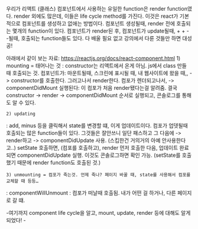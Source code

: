 우리가 리액트 (클래스) 컴포넌트에서 사용하는 유일한 function은 render function였다. render 외에도 많은데, 이들은 life cycle method를 가진다. 이것은 react가 기본적으로 컴포넌트를 생성하고 없애는 방법이다.
컴포넌트 생성될때, render 전에 호출되는 몇개의 function이 있다. 컴포넌트가 render된 후, 컴포넌트가 update될때, + + - -될때, 호출되는 function들도 있다.
다 배울 필요 없고 강의에서 다룬 것들만 하면 대성공!

아래에서 같이 보는 자료: https://reactjs.org/docs/react-component.html
	1) mounting = 태어나는 것
: constructor는 리액트에서 온게 아님. js에서 class 만들 때 호출되는 것.
컴포넌트가: 마운트될때, 스크린에 표시될 때, 내 웹사이트에 왔을 때,, 
-> constructor를 호출한다.
그러고나서 render한다.
컴포가 렌더되고나서, -> componentDidMount 실행된다: 이 컴포가 처음 render됐다는걸 알려줌.
결국 constructor -> render -> componentDidMount 순서로 실행되고, 콘솔로그를 통해도 알 수 있다.

	2) updating
: add, minus 등을 클릭해서 state를 변경할 떄, 이게 업데이트이다.
컴포가 업뎃될때 호출되는 많은 function들이 있다. 그것들은 잘안쓰니 일단 패스하고 그 다음에 -> render하고 -> componentDidUpdate 사용. (스킵한건 거의거의 아예 안사용한다고..)
setState 호출하면, (컴포를 호출하고), 
render 먼저 호출한 다음, 업데이트 완료되면 componentDidUpdate 실행. 이것도 콘솔로그하면 확인 가능. (setState를 호출했기 때문에 render function도 호출된 것.)

	3) unmounting = 컴포가 죽는것. 언제 죽나? 페이지 바꿀 때, state를 사용해서 컴포를 교체할 때 등등…
: componentWillUnmount : 컴포가 떠날때 호출됨. 내가 어떤 걸 하거나, 다른 페이지로 갈 떄.

-여기까지 component life cycle을 알고, mount, update, render 등에 대해도 알게 되었다! -
